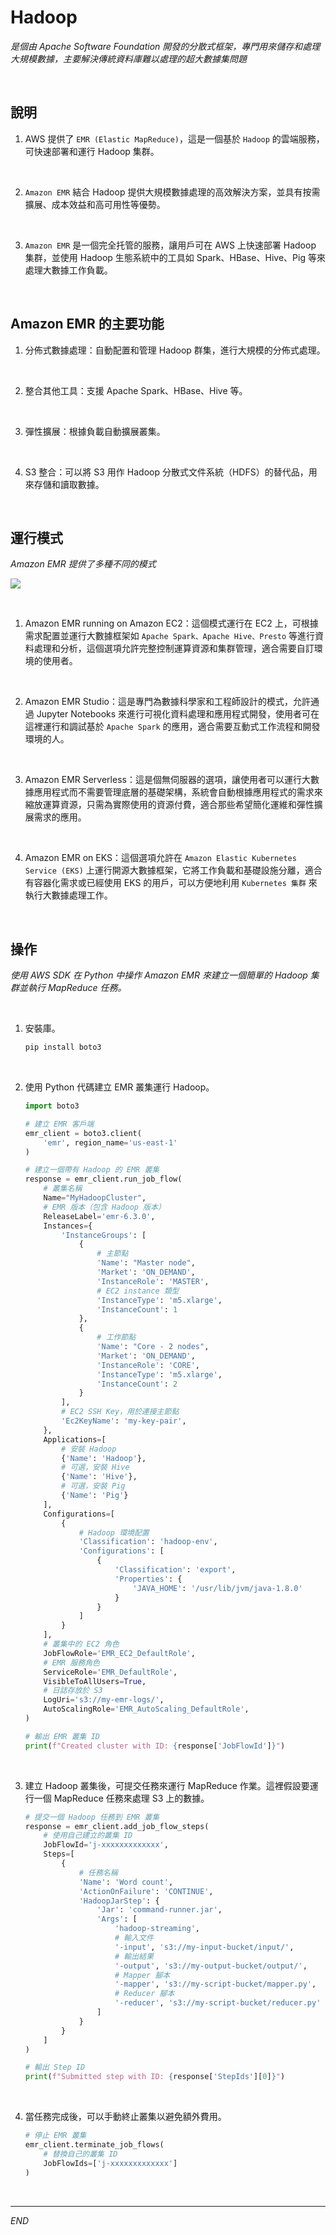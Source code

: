 # Hadoop

_是個由 Apache Software Foundation 開發的分散式框架，專門用來儲存和處理大規模數據，主要解決傳統資料庫難以處理的超大數據集問題_

<br>

## 說明

1. AWS 提供了 `EMR (Elastic MapReduce)`，這是一個基於 `Hadoop` 的雲端服務，可快速部署和運行 Hadoop 集群。

<br>

2. `Amazon EMR` 結合 Hadoop 提供大規模數據處理的高效解決方案，並具有按需擴展、成本效益和高可用性等優勢。

<br>

3. `Amazon EMR` 是一個完全托管的服務，讓用戶可在 AWS 上快速部署 Hadoop 集群，並使用 Hadoop 生態系統中的工具如 Spark、HBase、Hive、Pig 等來處理大數據工作負載。

<br>

## Amazon EMR 的主要功能

1. 分佈式數據處理：自動配置和管理 Hadoop 群集，進行大規模的分佈式處理。

<br>

2. 整合其他工具：支援 Apache Spark、HBase、Hive 等。

<br>

3. 彈性擴展：根據負載自動擴展叢集。

<br>

4. S3 整合：可以將 S3 用作 Hadoop 分散式文件系統（HDFS）的替代品，用來存儲和讀取數據。

<br>

## 運行模式

_Amazon EMR 提供了多種不同的模式_

![](images/img_29.png)

<br>

1. Amazon EMR running on Amazon EC2：這個模式運行在 EC2 上，可根據需求配置並運行大數據框架如 `Apache Spark、Apache Hive、Presto` 等進行資料處理和分析，這個選項允許完整控制運算資源和集群管理，適合需要自訂環境的使用者。

<br>

2. Amazon EMR Studio：這是專門為數據科學家和工程師設計的模式，允許通過 Jupyter Notebooks 來進行可視化資料處理和應用程式開發，使用者可在這裡運行和調試基於 `Apache Spark` 的應用，適合需要互動式工作流程和開發環境的人。

<br>

3. Amazon EMR Serverless：這是個無伺服器的選項，讓使用者可以運行大數據應用程式而不需要管理底層的基礎架構，系統會自動根據應用程式的需求來縮放運算資源，只需為實際使用的資源付費，適合那些希望簡化運維和彈性擴展需求的應用。

<br>

4. Amazon EMR on EKS：這個選項允許在 `Amazon Elastic Kubernetes Service (EKS)` 上運行開源大數據框架，它將工作負載和基礎設施分離，適合有容器化需求或已經使用 EKS 的用戶，可以方便地利用 `Kubernetes 集群` 來執行大數據處理工作。

<br>

## 操作

_使用 AWS SDK 在 Python 中操作 Amazon EMR 來建立一個簡單的 Hadoop 集群並執行 MapReduce 任務。_

<br>

1. 安裝庫。

    ```bash
    pip install boto3
    ```

<br>

2. 使用 Python 代碼建立 EMR 叢集運行 Hadoop。

    ```python
    import boto3

    # 建立 EMR 客戶端
    emr_client = boto3.client(
        'emr', region_name='us-east-1'
    )

    # 建立一個帶有 Hadoop 的 EMR 叢集
    response = emr_client.run_job_flow(
        # 叢集名稱
        Name="MyHadoopCluster",
        # EMR 版本（包含 Hadoop 版本）
        ReleaseLabel='emr-6.3.0',
        Instances={
            'InstanceGroups': [
                {
                    # 主節點
                    'Name': "Master node",  
                    'Market': 'ON_DEMAND',
                    'InstanceRole': 'MASTER',
                    # EC2 instance 類型
                    'InstanceType': 'm5.xlarge',
                    'InstanceCount': 1
                },
                {
                    # 工作節點
                    'Name': "Core - 2 nodes",
                    'Market': 'ON_DEMAND',
                    'InstanceRole': 'CORE',
                    'InstanceType': 'm5.xlarge',
                    'InstanceCount': 2
                }
            ],
            # EC2 SSH Key，用於連接主節點
            'Ec2KeyName': 'my-key-pair',
        },
        Applications=[
            # 安裝 Hadoop
            {'Name': 'Hadoop'},
            # 可選，安裝 Hive
            {'Name': 'Hive'},
            # 可選，安裝 Pig
            {'Name': 'Pig'}
        ],
        Configurations=[
            {
                # Hadoop 環境配置
                'Classification': 'hadoop-env',
                'Configurations': [
                    {
                        'Classification': 'export',
                        'Properties': {
                            'JAVA_HOME': '/usr/lib/jvm/java-1.8.0'
                        }
                    }
                ]
            }
        ],
        # 叢集中的 EC2 角色
        JobFlowRole='EMR_EC2_DefaultRole',
        # EMR 服務角色
        ServiceRole='EMR_DefaultRole',
        VisibleToAllUsers=True,
        # 日誌存放於 S3
        LogUri='s3://my-emr-logs/',
        AutoScalingRole='EMR_AutoScaling_DefaultRole',
    )

    # 輸出 EMR 叢集 ID
    print(f"Created cluster with ID: {response['JobFlowId']}")
    ```

<br>

3. 建立 Hadoop 叢集後，可提交任務來運行 MapReduce 作業。這裡假設要運行一個 MapReduce 任務來處理 S3 上的數據。

    ```python
    # 提交一個 Hadoop 任務到 EMR 叢集
    response = emr_client.add_job_flow_steps(
        # 使用自己建立的叢集 ID
        JobFlowId='j-xxxxxxxxxxxxx',
        Steps=[
            {
                # 任務名稱
                'Name': 'Word count',
                'ActionOnFailure': 'CONTINUE',
                'HadoopJarStep': {
                    'Jar': 'command-runner.jar',
                    'Args': [
                        'hadoop-streaming',
                        # 輸入文件
                        '-input', 's3://my-input-bucket/input/',
                        # 輸出結果
                        '-output', 's3://my-output-bucket/output/',
                        # Mapper 腳本
                        '-mapper', 's3://my-script-bucket/mapper.py',
                        # Reducer 腳本
                        '-reducer', 's3://my-script-bucket/reducer.py'
                    ]
                }
            }
        ]
    )

    # 輸出 Step ID
    print(f"Submitted step with ID: {response['StepIds'][0]}")
    ```

<br>

4. 當任務完成後，可以手動終止叢集以避免額外費用。

    ```python
    # 停止 EMR 叢集
    emr_client.terminate_job_flows(
        # 替換自己的叢集 ID
        JobFlowIds=['j-xxxxxxxxxxxxx']
    )
    ```

<br>

___

_END_